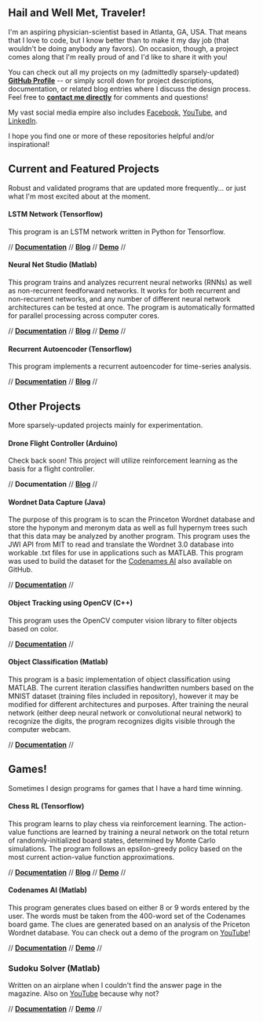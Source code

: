 ## Hail and Well Met, Traveler!

I'm an aspiring physician-scientist based in Atlanta, GA, USA. That means that I love to code, but I know better than to make it my day job (that wouldn't be doing anybody any favors). On occasion, though, a project comes along that I'm really proud of and I'd like to share it with you! 

You can check out all my projects on my (admittedly sparsely-updated) **[GitHub Profile](https://github.com/jonzia)** -- or simply scroll down for project descriptions, documentation, or related blog entries where I discuss the design process. Feel free to **[contact me directly](https://www.jonzia.me)** for comments and questions!

My vast social media empire also includes [Facebook](https://www.facebook.com/jonathanzia), [YouTube](https://www.youtube.com/channel/UCYiktVuCaENeUPtyB5fBQuw/featured?disable_polymer=1), and [LinkedIn](https://www.linkedin.com/in/jonathanzia/).

I hope you find one or more of these repositories helpful and/or inspirational!


## Current and Featured Projects
Robust and validated programs that are updated more frequently... or just what I'm most excited about at the moment.

#### LSTM Network (Tensorflow)
This program is an LSTM network written in Python for Tensorflow.

// **[Documentation](https://jonzia.github.io/LSTM_Network/)** // **[Blog](https://www.jonzia.me/projects/lstm-tensorflow)** // **[Demo](https://youtu.be/DSzegLte0Iw)** //

#### Neural Net Studio (Matlab)
This program trains and analyzes recurrent neural networks (RNNs) as well as non-recurrent feedforward networks. It works for both recurrent and non-recurrent networks, and any number of different neural network architectures can be tested at once. The program is automatically formatted for parallel processing across computer cores.

// **[Documentation](https://jonzia.github.io/NeuralNetStudio/)** // **[Blog](https://www.jonzia.me/projects/neural-net-studio)** // **[Demo](https://www.youtube.com/watch?v=WBxCHDFzexQ)** //

#### Recurrent Autoencoder (Tensorflow)
This program implements a recurrent autoencoder for time-series analysis.

// **[Documentation](https://jonzia.github.io/Recurrent_Autoencoder/)** // **[Blog](https://www.jonzia.me/projects/recurrent-autoencoder)** //

## Other Projects
More sparsely-updated projects mainly for experimentation.

#### Drone Flight Controller (Arduino)
Check back soon! This project will utilize reinforcement learning as the basis for a flight controller.

// **Documentation** // **[Blog](https://www.jonzia.me/projects/flight-controller)** //

#### Wordnet Data Capture (Java)
The purpose of this program is to scan the Princeton Wordnet database and store the hyponym and meronym data as well as full hypernym trees such that this data may be analyzed by another program. This program uses the JWI API from MIT to read and translate the Wordnet 3.0 database into workable .txt files for use in applications such as MATLAB. This program was used to build the dataset for the [Codenames AI](https://github.com/jonzia/Codenames) also available on GitHub.

// **[Documentation](https://jonzia.github.io/WordnetDataCapture/)** //

#### Object Tracking using OpenCV (C++)
This program uses the OpenCV computer vision library to filter objects based on color.

// **[Documentation](https://jonzia.github.io/ObjectTracking/)** //

#### Object Classification (Matlab)
This program is a basic implementation of object classification using MATLAB. The current iteration classifies handwritten numbers based on the MNIST dataset (training files included in repository), however it may be modified for different architectures and purposes. After training the neural network (either deep neural network or convolutional neural network) to recognize the digits, the program recognizes digits visible through the computer webcam.

// **[Documentation](https://jonzia.github.io/ObjectClassification/)** //

## Games!
Sometimes I design programs for games that I have a hard time winning.

#### Chess RL (Tensorflow)
This program learns to play chess via reinforcement learning. The action-value functions are learned by training a neural network on the total return of randomly-initialized board states, determined by Monte Carlo simulations. The program follows an epsilon-greedy policy based on the most current action-value function approximations.

// **[Documentation](https://jonzia.github.io/Chess_RL/)** // **[Blog](https://www.jonzia.me/projects/chess-reinforcement-learning)** // **[Demo](https://youtu.be/PgVgvZ9_X8c)** //

#### Codenames AI (Matlab)
This program generates clues based on either 8 or 9 words entered by the user. The words must be taken from the 400-word set of the Codenames board game. The clues are generated based on an analysis of the Priceton Wordnet database. You can check out a demo of the program on [YouTube](https://youtu.be/yX2YkhvAtM4)!

// **[Documentation](https://jonzia.github.io/Codenames/)** // **[Demo](https://youtu.be/yX2YkhvAtM4)** //

### Sudoku Solver (Matlab)
Written on an airplane when I couldn't find the answer page in the magazine. Also on [YouTube](https://youtu.be/QC-4RXylWQ0) because why not?

// **[Documentation](https://jonzia.github.io/Sudoku/)** // **[Demo](https://youtu.be/QC-4RXylWQ0)** //
